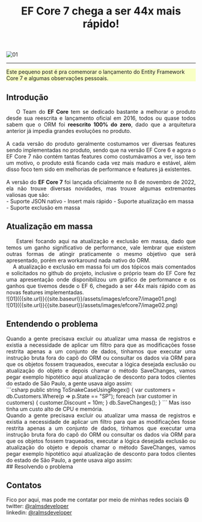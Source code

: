 ﻿---
title: "EF Core 7 chega a ser 44x mais rápido!"
comments: true
excerpt_separator: "Ler mais"
toc: true
toc_label: "Tópicos"
categories:
  - dotnet
  - performance
header:
  teaser: /assets/images/channel/channel-top.png
  caption: "www.ralms.net"
---

![01]({{site.url}}{{site.baseurl}}/assets/images/efcore7/topo.png)
<hr /> 
<div class="notice--warning" style="background-color:#f8ffc4">
Este pequeno post é pra comemorar o lançamento do Entity Framework Core 7 e algumas observações pessoais.
</div> 

## Introdução
<div style="text-align: justify;">
&nbsp;&nbsp;&nbsp;&nbsp;O Team do <b>EF Core</b> tem se dedicado bastante a melhorar o produto desde sua reescrita e lançamento oficial em 2016, todos ou quase todos sabem que o ORM foi <b>reescrito 100% do zero</b>, dado que a arquitetura anterior já impedia grandes evoluções no produto.
<br><br>
A cada versão do produto geralmente costumamos ver diversas features sendo implementadas no produto, sendo que na versão EF Core 6 e agora o EF Core 7 não contém tantas features como costumávamos a ver, isso tem um motivo, o produto está ficando cada vez mais maduro e estável, além disso foco tem sido em melhorias de performance e features já existentes.
<br>
<br>
A versão do <b>EF Core 7</b> foi lançada oficialmente no 8 de novembro de 2022, ela não trouxe diversas novidades, mas trouxe algumas extremantes valiosas que são:
</div>
- Suporte JSON nativo
- Insert mais rápido
- Suporte atualização em massa
- Suporte exclusão em massa

## Atualização em massa
<div style="text-align: justify;">
&nbsp;&nbsp;&nbsp;&nbsp;Estarei focando aqui na atualização e exclusão em massa, dado que temos um ganho significativo de performance, vale lembrar que existem outras formas de atingir praticamente o mesmo objetivo que será apresentado, porém era workaround nada nativo do ORM.
<br />
&nbsp;&nbsp;&nbsp;&nbsp;A atualização e exclusão em massa foi um dos tópicos mais comentados e solicitados no github do projeto, inclusive o próprio team do EF Core fez uma apresentação onde disponibilizou um gráfico de performance e os ganhos que tivemos desde o EF 6, chegado a ser 44x mais rápido com as novas features implementadas.
</div>
 ![01]({{site.url}}{{site.baseurl}}/assets/images/efcore7/image01.png)
 <br />
 ![01]({{site.url}}{{site.baseurl}}/assets/images/efcore7/image02.png)
 
## Entendendo o problema
<div style="text-align: justify;">
Quando a gente precisava excluir ou atualizar uma massa de registros e existia a necessidade de aplicar um filtro para que as modificações fosse restrita apenas a um conjunto de dados, tínhamos que executar uma instrução bruta fora do capô do ORM ou consultar os dados via ORM para que os objetos fossem traqueados, executar a lógica desejada exclusão ou atualização do objeto e depois chamar o método SaveChanges, vamos pegar exemplo hipotético aqui atualização de desconto para todos clientes do estado de São Paulo, a gente usava algo assim:
</div>
 ```csharp
public string ToSnakeCaseUsingRegex()
{
var customers = db.Customers.Where(p => p.State == "SP");
foreach (var customer in customers)
{
    customer.Discount = 10m;
}
db.SaveChanges();
}
```
Mas isso tinha um custo alto de CPU e memória.
<div style="text-align: justify;">
Quando a gente precisava excluir ou atualizar uma massa de registros e existia a necessidade de aplicar um filtro para que as modificações fosse restrita apenas a um conjunto de dados, tínhamos que executar uma instrução bruta fora do capô do ORM ou consultar os dados via ORM para que os objetos fossem traqueados, executar a lógica desejada exclusão ou atualização do objeto e depois chamar o método SaveChanges, vamos pegar exemplo hipotético aqui atualização de desconto para todos clientes do estado de São Paulo, a gente usava algo assim:
</div>
## Resolvendo o problema

## Contatos
<div class="notice--info">
 Fico por aqui, mas pode me contatar por meio de minhas redes sociais 😄 <br />
 twitter: <a alt="" href="https://twitter.com/RalmsDeveloper">@ralmsdeveloper</a><br />
 linkedin: <a alt="" href="https://www.linkedin.com/in/ralmsdeveloper/">@ralmsdeveloper</a><br />
</div> 
